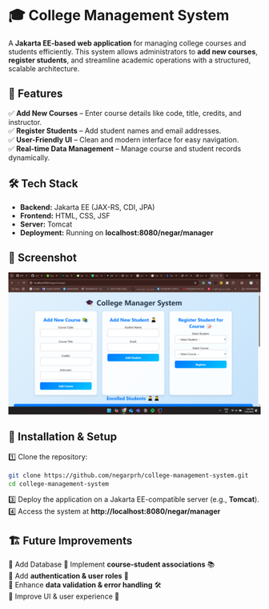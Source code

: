# 🎓 College Management System  

A **Jakarta EE-based web application** for managing college courses and students efficiently. This system allows administrators to **add new courses**, **register students**, and streamline academic operations with a structured, scalable architecture.


## 🚀 Features  
✅ **Add New Courses** – Enter course details like code, title, credits, and instructor.  
✅ **Register Students** – Add student names and email addresses.  
✅ **User-Friendly UI** – Clean and modern interface for easy navigation.  
✅ **Real-time Data Management** – Manage course and student records dynamically.  

## 🛠️ Tech Stack  
- **Backend:** Jakarta EE (JAX-RS, CDI, JPA)  
- **Frontend:** HTML, CSS, JSF 
- **Server:** Tomcat  
- **Deployment:** Running on **localhost:8080/negar/manager**  

## 📸 Screenshot  
![College Management System](homepage.png)  

## 🔧 Installation & Setup  
1️⃣ Clone the repository:  
   ```sh
   git clone https://github.com/negarprh/college-management-system.git
   cd college-management-system
   ```  
3️⃣ Deploy the application on a Jakarta EE-compatible server (e.g., **Tomcat**).  
4️⃣ Access the system at **http://localhost:8080/negar/manager**  

## 🏗️ Future Improvements 
🔹 Add Database
🔹 Implement **course-student associations** 📚  
🔹 Add **authentication & user roles** 🔑  
🔹 Enhance **data validation & error handling** 🛠️  
🔹 Improve UI & user experience 🎨  
